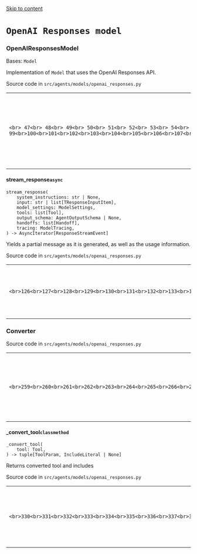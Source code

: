 [Skip to content](https://openai.github.io/openai-agents-python/ref/models/openai_responses/#openai-responses-model)

# `OpenAI Responses model`

### OpenAIResponsesModel

Bases: `Model`

Implementation of `Model` that uses the OpenAI Responses API.

Source code in `src/agents/models/openai_responses.py`

|     |     |
| --- | --- |
| ```<br> 47<br> 48<br> 49<br> 50<br> 51<br> 52<br> 53<br> 54<br> 55<br> 56<br> 57<br> 58<br> 59<br> 60<br> 61<br> 62<br> 63<br> 64<br> 65<br> 66<br> 67<br> 68<br> 69<br> 70<br> 71<br> 72<br> 73<br> 74<br> 75<br> 76<br> 77<br> 78<br> 79<br> 80<br> 81<br> 82<br> 83<br> 84<br> 85<br> 86<br> 87<br> 88<br> 89<br> 90<br> 91<br> 92<br> 93<br> 94<br> 95<br> 96<br> 97<br> 98<br> 99<br>100<br>101<br>102<br>103<br>104<br>105<br>106<br>107<br>108<br>109<br>110<br>111<br>112<br>113<br>114<br>115<br>116<br>117<br>118<br>119<br>120<br>121<br>122<br>123<br>124<br>125<br>126<br>127<br>128<br>129<br>130<br>131<br>132<br>133<br>134<br>135<br>136<br>137<br>138<br>139<br>140<br>141<br>142<br>143<br>144<br>145<br>146<br>147<br>148<br>149<br>150<br>151<br>152<br>153<br>154<br>155<br>156<br>157<br>158<br>159<br>160<br>161<br>162<br>163<br>164<br>165<br>166<br>167<br>168<br>169<br>170<br>171<br>172<br>173<br>174<br>175<br>176<br>177<br>178<br>179<br>180<br>181<br>182<br>183<br>184<br>185<br>186<br>187<br>188<br>189<br>190<br>191<br>192<br>193<br>194<br>195<br>196<br>197<br>198<br>199<br>200<br>201<br>202<br>203<br>204<br>205<br>206<br>207<br>208<br>209<br>210<br>211<br>212<br>213<br>214<br>215<br>216<br>217<br>218<br>219<br>220<br>221<br>222<br>223<br>224<br>225<br>226<br>227<br>228<br>229<br>230<br>231<br>232<br>233<br>234<br>235<br>236<br>237<br>238<br>239<br>240<br>241<br>242<br>243<br>244<br>245<br>246<br>247<br>248<br>249<br>250<br>``` | ```md-code__content<br>class OpenAIResponsesModel(Model):<br>    """<br>    Implementation of `Model` that uses the OpenAI Responses API.<br>    """<br>    def __init__(<br>        self,<br>        model: str | ChatModel,<br>        openai_client: AsyncOpenAI,<br>    ) -> None:<br>        self.model = model<br>        self._client = openai_client<br>    def _non_null_or_not_given(self, value: Any) -> Any:<br>        return value if value is not None else NOT_GIVEN<br>    async def get_response(<br>        self,<br>        system_instructions: str | None,<br>        input: str | list[TResponseInputItem],<br>        model_settings: ModelSettings,<br>        tools: list[Tool],<br>        output_schema: AgentOutputSchema | None,<br>        handoffs: list[Handoff],<br>        tracing: ModelTracing,<br>    ) -> ModelResponse:<br>        with response_span(disabled=tracing.is_disabled()) as span_response:<br>            try:<br>                response = await self._fetch_response(<br>                    system_instructions,<br>                    input,<br>                    model_settings,<br>                    tools,<br>                    output_schema,<br>                    handoffs,<br>                    stream=False,<br>                )<br>                if _debug.DONT_LOG_MODEL_DATA:<br>                    logger.debug("LLM responsed")<br>                else:<br>                    logger.debug(<br>                        "LLM resp:\n"<br>                        f"{json.dumps([x.model_dump() for x in response.output], indent=2)}\n"<br>                    )<br>                usage = (<br>                    Usage(<br>                        requests=1,<br>                        input_tokens=response.usage.input_tokens,<br>                        output_tokens=response.usage.output_tokens,<br>                        total_tokens=response.usage.total_tokens,<br>                    )<br>                    if response.usage<br>                    else Usage()<br>                )<br>                if tracing.include_data():<br>                    span_response.span_data.response = response<br>                    span_response.span_data.input = input<br>            except Exception as e:<br>                span_response.set_error(<br>                    SpanError(<br>                        message="Error getting response",<br>                        data={<br>                            "error": str(e) if tracing.include_data() else e.__class__.__name__,<br>                        },<br>                    )<br>                )<br>                request_id = e.request_id if isinstance(e, APIStatusError) else None<br>                logger.error(f"Error getting response: {e}. (request_id: {request_id})")<br>                raise<br>        return ModelResponse(<br>            output=response.output,<br>            usage=usage,<br>            referenceable_id=response.id,<br>        )<br>    async def stream_response(<br>        self,<br>        system_instructions: str | None,<br>        input: str | list[TResponseInputItem],<br>        model_settings: ModelSettings,<br>        tools: list[Tool],<br>        output_schema: AgentOutputSchema | None,<br>        handoffs: list[Handoff],<br>        tracing: ModelTracing,<br>    ) -> AsyncIterator[ResponseStreamEvent]:<br>        """<br>        Yields a partial message as it is generated, as well as the usage information.<br>        """<br>        with response_span(disabled=tracing.is_disabled()) as span_response:<br>            try:<br>                stream = await self._fetch_response(<br>                    system_instructions,<br>                    input,<br>                    model_settings,<br>                    tools,<br>                    output_schema,<br>                    handoffs,<br>                    stream=True,<br>                )<br>                final_response: Response | None = None<br>                async for chunk in stream:<br>                    if isinstance(chunk, ResponseCompletedEvent):<br>                        final_response = chunk.response<br>                    yield chunk<br>                if final_response and tracing.include_data():<br>                    span_response.span_data.response = final_response<br>                    span_response.span_data.input = input<br>            except Exception as e:<br>                span_response.set_error(<br>                    SpanError(<br>                        message="Error streaming response",<br>                        data={<br>                            "error": str(e) if tracing.include_data() else e.__class__.__name__,<br>                        },<br>                    )<br>                )<br>                logger.error(f"Error streaming response: {e}")<br>                raise<br>    @overload<br>    async def _fetch_response(<br>        self,<br>        system_instructions: str | None,<br>        input: str | list[TResponseInputItem],<br>        model_settings: ModelSettings,<br>        tools: list[Tool],<br>        output_schema: AgentOutputSchema | None,<br>        handoffs: list[Handoff],<br>        stream: Literal[True],<br>    ) -> AsyncStream[ResponseStreamEvent]: ...<br>    @overload<br>    async def _fetch_response(<br>        self,<br>        system_instructions: str | None,<br>        input: str | list[TResponseInputItem],<br>        model_settings: ModelSettings,<br>        tools: list[Tool],<br>        output_schema: AgentOutputSchema | None,<br>        handoffs: list[Handoff],<br>        stream: Literal[False],<br>    ) -> Response: ...<br>    async def _fetch_response(<br>        self,<br>        system_instructions: str | None,<br>        input: str | list[TResponseInputItem],<br>        model_settings: ModelSettings,<br>        tools: list[Tool],<br>        output_schema: AgentOutputSchema | None,<br>        handoffs: list[Handoff],<br>        stream: Literal[True] | Literal[False] = False,<br>    ) -> Response | AsyncStream[ResponseStreamEvent]:<br>        list_input = ItemHelpers.input_to_new_input_list(input)<br>        parallel_tool_calls = (<br>            True if model_settings.parallel_tool_calls and tools and len(tools) > 0 else NOT_GIVEN<br>        )<br>        tool_choice = Converter.convert_tool_choice(model_settings.tool_choice)<br>        converted_tools = Converter.convert_tools(tools, handoffs)<br>        response_format = Converter.get_response_format(output_schema)<br>        if _debug.DONT_LOG_MODEL_DATA:<br>            logger.debug("Calling LLM")<br>        else:<br>            logger.debug(<br>                f"Calling LLM {self.model} with input:\n"<br>                f"{json.dumps(list_input, indent=2)}\n"<br>                f"Tools:\n{json.dumps(converted_tools.tools, indent=2)}\n"<br>                f"Stream: {stream}\n"<br>                f"Tool choice: {tool_choice}\n"<br>                f"Response format: {response_format}\n"<br>            )<br>        return await self._client.responses.create(<br>            instructions=self._non_null_or_not_given(system_instructions),<br>            model=self.model,<br>            input=list_input,<br>            include=converted_tools.includes,<br>            tools=converted_tools.tools,<br>            temperature=self._non_null_or_not_given(model_settings.temperature),<br>            top_p=self._non_null_or_not_given(model_settings.top_p),<br>            truncation=self._non_null_or_not_given(model_settings.truncation),<br>            max_output_tokens=self._non_null_or_not_given(model_settings.max_tokens),<br>            tool_choice=tool_choice,<br>            parallel_tool_calls=parallel_tool_calls,<br>            stream=stream,<br>            extra_headers=_HEADERS,<br>            text=response_format,<br>        )<br>    def _get_client(self) -> AsyncOpenAI:<br>        if self._client is None:<br>            self._client = AsyncOpenAI()<br>        return self._client<br>``` |

#### stream\_response`async`

```md-code__content
stream_response(
    system_instructions: str | None,
    input: str | list[TResponseInputItem],
    model_settings: ModelSettings,
    tools: list[Tool],
    output_schema: AgentOutputSchema | None,
    handoffs: list[Handoff],
    tracing: ModelTracing,
) -> AsyncIterator[ResponseStreamEvent]

```

Yields a partial message as it is generated, as well as the usage information.

Source code in `src/agents/models/openai_responses.py`

|     |     |
| --- | --- |
| ```<br>126<br>127<br>128<br>129<br>130<br>131<br>132<br>133<br>134<br>135<br>136<br>137<br>138<br>139<br>140<br>141<br>142<br>143<br>144<br>145<br>146<br>147<br>148<br>149<br>150<br>151<br>152<br>153<br>154<br>155<br>156<br>157<br>158<br>159<br>160<br>161<br>162<br>163<br>164<br>165<br>166<br>167<br>168<br>169<br>170<br>171<br>172<br>``` | ```md-code__content<br>async def stream_response(<br>    self,<br>    system_instructions: str | None,<br>    input: str | list[TResponseInputItem],<br>    model_settings: ModelSettings,<br>    tools: list[Tool],<br>    output_schema: AgentOutputSchema | None,<br>    handoffs: list[Handoff],<br>    tracing: ModelTracing,<br>) -> AsyncIterator[ResponseStreamEvent]:<br>    """<br>    Yields a partial message as it is generated, as well as the usage information.<br>    """<br>    with response_span(disabled=tracing.is_disabled()) as span_response:<br>        try:<br>            stream = await self._fetch_response(<br>                system_instructions,<br>                input,<br>                model_settings,<br>                tools,<br>                output_schema,<br>                handoffs,<br>                stream=True,<br>            )<br>            final_response: Response | None = None<br>            async for chunk in stream:<br>                if isinstance(chunk, ResponseCompletedEvent):<br>                    final_response = chunk.response<br>                yield chunk<br>            if final_response and tracing.include_data():<br>                span_response.span_data.response = final_response<br>                span_response.span_data.input = input<br>        except Exception as e:<br>            span_response.set_error(<br>                SpanError(<br>                    message="Error streaming response",<br>                    data={<br>                        "error": str(e) if tracing.include_data() else e.__class__.__name__,<br>                    },<br>                )<br>            )<br>            logger.error(f"Error streaming response: {e}")<br>            raise<br>``` |

### Converter

Source code in `src/agents/models/openai_responses.py`

|     |     |
| --- | --- |
| ```<br>259<br>260<br>261<br>262<br>263<br>264<br>265<br>266<br>267<br>268<br>269<br>270<br>271<br>272<br>273<br>274<br>275<br>276<br>277<br>278<br>279<br>280<br>281<br>282<br>283<br>284<br>285<br>286<br>287<br>288<br>289<br>290<br>291<br>292<br>293<br>294<br>295<br>296<br>297<br>298<br>299<br>300<br>301<br>302<br>303<br>304<br>305<br>306<br>307<br>308<br>309<br>310<br>311<br>312<br>313<br>314<br>315<br>316<br>317<br>318<br>319<br>320<br>321<br>322<br>323<br>324<br>325<br>326<br>327<br>328<br>329<br>330<br>331<br>332<br>333<br>334<br>335<br>336<br>337<br>338<br>339<br>340<br>341<br>342<br>343<br>344<br>345<br>346<br>347<br>348<br>349<br>350<br>351<br>352<br>353<br>354<br>355<br>356<br>357<br>358<br>359<br>360<br>361<br>362<br>363<br>364<br>365<br>366<br>367<br>368<br>369<br>370<br>371<br>372<br>373<br>374<br>375<br>376<br>377<br>378<br>379<br>380<br>381<br>382<br>383<br>384<br>385<br>386<br>``` | ```md-code__content<br>class Converter:<br>    @classmethod<br>    def convert_tool_choice(<br>        cls, tool_choice: Literal["auto", "required", "none"] | str | None<br>    ) -> response_create_params.ToolChoice | NotGiven:<br>        if tool_choice is None:<br>            return NOT_GIVEN<br>        elif tool_choice == "required":<br>            return "required"<br>        elif tool_choice == "auto":<br>            return "auto"<br>        elif tool_choice == "none":<br>            return "none"<br>        elif tool_choice == "file_search":<br>            return {<br>                "type": "file_search",<br>            }<br>        elif tool_choice == "web_search_preview":<br>            return {<br>                "type": "web_search_preview",<br>            }<br>        elif tool_choice == "computer_use_preview":<br>            return {<br>                "type": "computer_use_preview",<br>            }<br>        else:<br>            return {<br>                "type": "function",<br>                "name": tool_choice,<br>            }<br>    @classmethod<br>    def get_response_format(<br>        cls, output_schema: AgentOutputSchema | None<br>    ) -> ResponseTextConfigParam | NotGiven:<br>        if output_schema is None or output_schema.is_plain_text():<br>            return NOT_GIVEN<br>        else:<br>            return {<br>                "format": {<br>                    "type": "json_schema",<br>                    "name": "final_output",<br>                    "schema": output_schema.json_schema(),<br>                    "strict": output_schema.strict_json_schema,<br>                }<br>            }<br>    @classmethod<br>    def convert_tools(<br>        cls,<br>        tools: list[Tool],<br>        handoffs: list[Handoff[Any]],<br>    ) -> ConvertedTools:<br>        converted_tools: list[ToolParam] = []<br>        includes: list[IncludeLiteral] = []<br>        computer_tools = [tool for tool in tools if isinstance(tool, ComputerTool)]<br>        if len(computer_tools) > 1:<br>            raise UserError(f"You can only provide one computer tool. Got {len(computer_tools)}")<br>        for tool in tools:<br>            converted_tool, include = cls._convert_tool(tool)<br>            converted_tools.append(converted_tool)<br>            if include:<br>                includes.append(include)<br>        for handoff in handoffs:<br>            converted_tools.append(cls._convert_handoff_tool(handoff))<br>        return ConvertedTools(tools=converted_tools, includes=includes)<br>    @classmethod<br>    def _convert_tool(cls, tool: Tool) -> tuple[ToolParam, IncludeLiteral | None]:<br>        """Returns converted tool and includes"""<br>        if isinstance(tool, FunctionTool):<br>            converted_tool: ToolParam = {<br>                "name": tool.name,<br>                "parameters": tool.params_json_schema,<br>                "strict": tool.strict_json_schema,<br>                "type": "function",<br>                "description": tool.description,<br>            }<br>            includes: IncludeLiteral | None = None<br>        elif isinstance(tool, WebSearchTool):<br>            ws: WebSearchToolParam = {<br>                "type": "web_search_preview",<br>                "user_location": tool.user_location,<br>                "search_context_size": tool.search_context_size,<br>            }<br>            converted_tool = ws<br>            includes = None<br>        elif isinstance(tool, FileSearchTool):<br>            converted_tool = {<br>                "type": "file_search",<br>                "vector_store_ids": tool.vector_store_ids,<br>            }<br>            if tool.max_num_results:<br>                converted_tool["max_num_results"] = tool.max_num_results<br>            if tool.ranking_options:<br>                converted_tool["ranking_options"] = tool.ranking_options<br>            if tool.filters:<br>                converted_tool["filters"] = tool.filters<br>            includes = "file_search_call.results" if tool.include_search_results else None<br>        elif isinstance(tool, ComputerTool):<br>            converted_tool = {<br>                "type": "computer_use_preview",<br>                "environment": tool.computer.environment,<br>                "display_width": tool.computer.dimensions[0],<br>                "display_height": tool.computer.dimensions[1],<br>            }<br>            includes = None<br>        else:<br>            raise UserError(f"Unknown tool type: {type(tool)}, tool")<br>        return converted_tool, includes<br>    @classmethod<br>    def _convert_handoff_tool(cls, handoff: Handoff) -> ToolParam:<br>        return {<br>            "name": handoff.tool_name,<br>            "parameters": handoff.input_json_schema,<br>            "strict": handoff.strict_json_schema,<br>            "type": "function",<br>            "description": handoff.tool_description,<br>        }<br>``` |

#### \_convert\_tool`classmethod`

```md-code__content
_convert_tool(
    tool: Tool,
) -> tuple[ToolParam, IncludeLiteral | None]

```

Returns converted tool and includes

Source code in `src/agents/models/openai_responses.py`

|     |     |
| --- | --- |
| ```<br>330<br>331<br>332<br>333<br>334<br>335<br>336<br>337<br>338<br>339<br>340<br>341<br>342<br>343<br>344<br>345<br>346<br>347<br>348<br>349<br>350<br>351<br>352<br>353<br>354<br>355<br>356<br>357<br>358<br>359<br>360<br>361<br>362<br>363<br>364<br>365<br>366<br>367<br>368<br>369<br>370<br>371<br>372<br>373<br>374<br>375<br>376<br>``` | ```md-code__content<br>@classmethod<br>def _convert_tool(cls, tool: Tool) -> tuple[ToolParam, IncludeLiteral | None]:<br>    """Returns converted tool and includes"""<br>    if isinstance(tool, FunctionTool):<br>        converted_tool: ToolParam = {<br>            "name": tool.name,<br>            "parameters": tool.params_json_schema,<br>            "strict": tool.strict_json_schema,<br>            "type": "function",<br>            "description": tool.description,<br>        }<br>        includes: IncludeLiteral | None = None<br>    elif isinstance(tool, WebSearchTool):<br>        ws: WebSearchToolParam = {<br>            "type": "web_search_preview",<br>            "user_location": tool.user_location,<br>            "search_context_size": tool.search_context_size,<br>        }<br>        converted_tool = ws<br>        includes = None<br>    elif isinstance(tool, FileSearchTool):<br>        converted_tool = {<br>            "type": "file_search",<br>            "vector_store_ids": tool.vector_store_ids,<br>        }<br>        if tool.max_num_results:<br>            converted_tool["max_num_results"] = tool.max_num_results<br>        if tool.ranking_options:<br>            converted_tool["ranking_options"] = tool.ranking_options<br>        if tool.filters:<br>            converted_tool["filters"] = tool.filters<br>        includes = "file_search_call.results" if tool.include_search_results else None<br>    elif isinstance(tool, ComputerTool):<br>        converted_tool = {<br>            "type": "computer_use_preview",<br>            "environment": tool.computer.environment,<br>            "display_width": tool.computer.dimensions[0],<br>            "display_height": tool.computer.dimensions[1],<br>        }<br>        includes = None<br>    else:<br>        raise UserError(f"Unknown tool type: {type(tool)}, tool")<br>    return converted_tool, includes<br>``` |